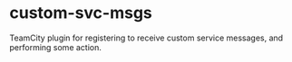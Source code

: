 custom-svc-msgs
===============

TeamCity plugin for registering to receive custom service messages, and performing some action.
